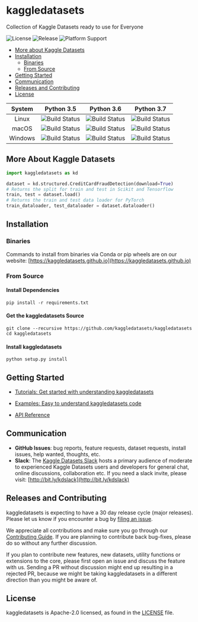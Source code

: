 # kaggledatasets

Collection of Kaggle Datasets ready to use for Everyone

![License](https://img.shields.io/github/license/kaggledatasets/kaggledatasets) 
![Release](https://img.shields.io/github/v/release/kaggledatasets/kaggledatasets)
![Platform Support](https://img.shields.io/pypi/pyversions/kaggledatasets)

- [More about Kaggle Datasets](#more-about-kaggle-datasets)
- [Installation](#installation)
  - [Binaries](#binaries)
  - [From Source](#from-source)
- [Getting Started](#getting-started)
- [Communication](#communication)
- [Releases and Contributing](#releases-and-contributing)
- [License](#license)

|  System |                                  Python 3.5                                  |                                  Python 3.6                                  |                                  Python 3.7                                  |
|:-------:|:----------------------------------------------------------------------------:|:----------------------------------------------------------------------------:|:----------------------------------------------------------------------------:|
|  Linux  | ![Build Status](https://img.shields.io/travis/kaggledatasets/kaggledatasets) | ![Build Status](https://img.shields.io/travis/kaggledatasets/kaggledatasets) | ![Build Status](https://img.shields.io/travis/kaggledatasets/kaggledatasets) |
|  macOS  | ![Build Status](https://img.shields.io/travis/kaggledatasets/kaggledatasets) | ![Build Status](https://img.shields.io/travis/kaggledatasets/kaggledatasets) | ![Build Status](https://img.shields.io/travis/kaggledatasets/kaggledatasets) |
| Windows | ![Build Status](https://img.shields.io/travis/kaggledatasets/kaggledatasets) | ![Build Status](https://img.shields.io/travis/kaggledatasets/kaggledatasets) | ![Build Status](https://img.shields.io/travis/kaggledatasets/kaggledatasets) |

## More About Kaggle Datasets

```python
import kaggledatasets as kd

dataset = kd.structured.CreditCardFraudDetection(download=True)
# Returns the split for train and test in Scikit and Tensorflow
train, test = dataset.load()
# Returns the train and test data loader for PyTorch
train_dataloader, test_dataloader = dataset.dataloader()
```

## Installation

### Binaries

Commands to install from binaries via Conda or pip wheels are on our website: [https://kaggledatasets.github.io](https://kaggledatasets.github.io)

### From Source

#### Install Dependencies

```
pip install -r requirements.txt
```

#### Get the kaggledatasets Source

```
git clone --recursive https://github.com/kaggledatasets/kaggledatasets
cd kaggledatasets
```

#### Install kaggledatasets

```
python setup.py install
```

## Getting Started

* [Tutorials: Get started with understanding kaggledatasets](https://kaggledatasets.github.io/tutorials)

* [Examples: Easy to understand kaggledatasets code](https://kaggledatasets.github.io/docs/examples)

* [API Reference](https://kaggledatasets.github.io/docs)

## Communication

* **GitHub Issues**: bug reports, feature requests, dataset requests, install issues, help wanted, thoughts, etc.
* **Slack**: The [Kaggle Datasets Slack](https://kaggledatasets.slack.com/) hosts a primary audience of moderate to experienced Kaggle Datasets users and developers for general chat, online discussions, collaboration etc. If you need a slack invite, please visit: [http://bit.ly/kdslack](http://bit.ly/kdslack)

## Releases and Contributing

kaggledatasets is expecting to have a 30 day release cycle (major releases). Please let us know if you encounter a bug by [filing an issue](https://github.com/kaggledatasets/kaggledatasets/issues).  

We appreciate all contributions and make sure you go through our [Contributing Guide](CONTRIBUTING.md). If you are planning to contribute back bug-fixes, please do so without any further discussion.  

If you plan to contribute new features, new datasets, utility functions or extensions to the core, please first open an issue and discuss the feature with us.
Sending a PR without discussion might end up resulting in a rejected PR, because we might be taking kaggledatasets in a different direction than you might be aware of.

## License

kaggledatasets is Apache-2.0 licensed, as found in the [LICENSE](LICENSE) file.
